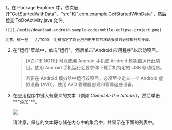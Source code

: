 ﻿1。在 Package Explorer 中，依次展开"GetStartedWithData"、"src"和".com.example.GetStartedWithData"，然后检查 ToDoActivity.java 文件。

   	![](./media/download-android-sample-code/mobile-eclipse-project.png)

   	注意，有一些  `//TODO` 注释指定了将此应用用于您的移动服务时必须执行的步骤。

2. 在"运行"菜单中，单击"运行"，然后单击"Android 应用程序"以启动项目。

	> [AZURE.NOTE] 可以使用 Android 手机或 Android 模拟器运行此项目。使用 Android 手机运行会要求你下载手机特定的 USB 驱动程序。
	>
	> 若要在 Android 模拟器中运行该项目，必须至少定义一个 Android 虚拟设备 (AVD)。使用 AVD 管理器创建和管理这些设备。

3. 在应用程序中键入有意义的文本（例如  _Complete the tutorial_），然后单击**"添加"**。

   	![](./media/download-android-sample-code/mobile-quickstart-startup-android.png)

   	请注意，保存的文本将存储在内存中的集合中，并显示在下面的列表中。

<!--HONumber=50-->